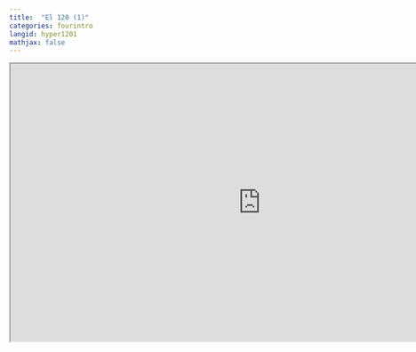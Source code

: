 ```yaml
---
title:  "El 120 (1)"
categories: fourintro
langid: hyper1201
mathjax: false
---
```


<iframe width="900" height="500"
	src="https://www.youtube.com/embed/6KFPpRxS-yc?rel=0">
</iframe>
